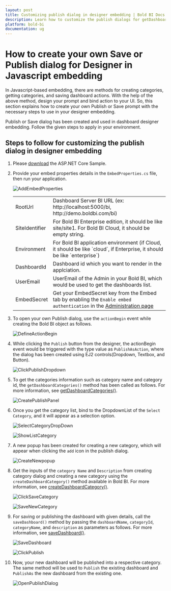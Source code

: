 ```yaml
---
layout: post
title: Customizing publish dialog in designer embedding | Bold BI Docs
description: Learn how to customize the publish dialogs for getDashboardCategories, createDashboardCategory and saveDashboard in JavaScript embedding for Bold BI Designer.
platform: bold-bi
documentation: ug
---
```


# How to create your own Save or Publish dialog for Designer in Javascript embedding
In Javascript-based embedding, there are methods for creating categories, getting categories, and saving dashboard actions. With the help of the above method, design your prompt and bind action to your UI. So, this section explains how to create your own Publish or Save prompt with the necessary steps to use in your designer embedding.

Publish or Save dialog has been created and used in dashboard designer embedding. Follow the given steps to apply in your environment.

## Steps to follow for customizing the publish dialog in designer embedding
1. Please [download](https://onpremise-demo.boldbi.com/getting-started/asp-core-publishas/sample.zip) the ASP.NET Core Sample.

2. Provide your embed properties details in the `EmbedProperties.cs` file, then run your application.

    ![AddEmbedProperties](/static/assets/faq/images/add_embed_properties.png)

    <meta charset="utf-8"/>
    <table>
    <tbody>
    <tr>
        <td align="left">RootUrl</td>
        <td align="left">Dashboard Server BI URL (ex: http://localhost:5000/bi, http://demo.boldbi.com/bi)</td>
    </tr>
    <tr>
        <td align="left">SiteIdentifier</td>
        <td align="left">For Bold BI Enterprise edition, it should be like site/site1. For Bold BI Cloud, it should be empty string.</td>
    </tr>
    <tr>
        <td align="left">Environment</td>
        <td align="left">For Bold BI application environment (if Cloud, it should be like `cloud`, if Enterprise, it should be like `enterprise`)</td>
    </tr>
    <tr>
        <td align="left">DashboardId</td>
        <td align="left">Dashboard id which you want to render in the applciation.</td>
    </tr>
    <tr>
        <td align="left">UserEmail</td>
        <td align="left">UserEmail of the Admin in your Bold BI, which would be used to get the dashboards list.</td>
    </tr>
   <tr>
        <td align="left">EmbedSecret</td>
        <td align="left">Get your EmbedSecret key from the Embed tab by enabling the <code>Enable embed authentication</code> in the <a href='/site-administration/embed-settings/'>Administration page</a> </td>
    </tr>
    </tbody>
    </table>

3. To open your own Publish dialog, use the `actionBegin` event while creating the Bold BI object as follows.

    ![DefineActionBegin](/static/assets/faq/images/actionbegin_define.png)

4. While clicking the `Publish` button from the designer, the actionBegin event would be triggered with the type value as `PublishAsAction`, where the dialog has been created using EJ2 controls(Dropdown, Textbox, and Button).

    ![ClickPublishDropdown](/static/assets/faq/images/click_publish_dropdown.png)

 5. To get the categories information such as category name and category id, the `getDashboardCategories()` method has been called as follows. For more information, see [getDashboardCategories()](/embedding-sdk/embedding-api-reference/methods/#getdashboardcategories).

    ![CreatePublishPanel](/static/assets/faq/images/call_get_dashboard_category.png)

6. Once you get the category list, bind to the DropdownList of the `Select Category`, and it will appear as a selection option.

    ![SelectCategoryDropDown](/static/assets/faq/images/popup_select_category_dropdown.png)

    ![ShowListCategory](/static/assets/faq/images/select_category_dropdown.png)

7. A new popup has been created for creating a new category, which will appear when clicking the `add` icon in the publish dialog.

     ![CreateNewpopup](/static/assets/faq/images/click_add_button.png)
         
8. Get the inputs of the `category Name` and `Description` from creating category dialog and creating a new category using the `createDashboardCategory()` method available in Bold BI. For more information, see [createDashboardCategory()](/embedding-sdk/embedding-api-reference/methods/#createdashboardcategory).

    ![ClickSaveCategory](/static/assets/faq/images/save_new_category.png)

    ![SaveNewCategory](/static/assets/faq/images/popup_add_category.png)

9. For saving or publishing the dashboard with given details, call the `saveDashboard()` method by passing the `dashboardName`, `categoryId`, `categoryName`, and `description` as parameters as follows. For more information, see [saveDashboard()](/embedding-sdk/embedding-api-reference/methods/#savedashboard).

    ![SaveDashboard](/static/assets/faq/images/popup_publish_button.png)

    ![ClickPublish](/static/assets/faq/images/publish_dashboard.png)

10. Now, your new dashboard will be published into a respective category. The same method will be used to `Publish` the existing dashboard and `PublishAs` the new dashboard from the existing one.

    ![OpenPublishDialog](/static/assets/faq/images/publish_dialog_open.png)